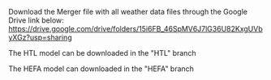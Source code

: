 Download the Merger file with all weather data files through the Google Drive link below: 
https://drive.google.com/drive/folders/15i6FB_46SpMV6J7lG36U82KxgUVbyXGz?usp=sharing

The HTL model can be downloaded in the "HTL" branch

The HEFA model can downloaded in the "HEFA" branch
